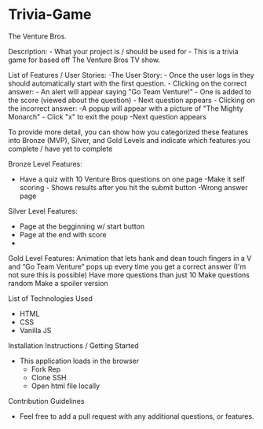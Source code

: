 # Trivia-Game


The Venture Bros. 



Description:
    - What your project is / should be used for
        - This is a trivia game for based off The Venture Bros TV show. 
        
        
        

List of Features / User Stories:
    -The User Story:
        - Once the user logs in they should automatically start with the first question. 
        - Clicking on the correct answer: 
            - An alert will appear saying "Go Team Venture!"
            - One is added to the score (viewed about the question)
            - Next question appears 
        - Clicking on the incorrect answer: 
            -A popup will appear with a picture of "The Mighty Monarch"
            - Click "x" to exit the poup 
            -Next question appears 
                




To provide more detail, you can show how you categorized these features into Bronze (MVP), Silver, and Gold Levels and indicate which features you complete / have yet to complete

Bronze Level Features: 
- Have a quiz with 10 Venture Bros questions on one page
-Make it self scoring - Shows results after you hit the submit button
-Wrong answer page 

Silver Level Features: 

- Page at the begginning w/ start button
- Page at the end with score
-

Gold Level Features: 
Animation that lets hank and dean touch fingers in a V and “Go Team Venture” pops up every time you get a correct answer (I'm not sure this is possible)
Have more questions than just 10 
Make questions random 
Make a spoiler version 





List of Technologies Used
* HTML
* CSS 
* Vanilla JS



Installation Instructions / Getting Started
- This application loads in the browser
    - Fork Rep 
    - Clone SSH
    - Open html file locally 


Contribution Guidelines
- Feel free to add a pull request with any additional questions, or features. 



